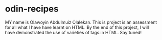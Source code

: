 # odin-recipes
MY name is Olawoyin Abdulmuiz Olalekan. This is project is an assessment for all what I have have learnt on HTML. By the end of this project, I will have demonstrated the use of varieties of tags in HTML.
Say tuned!